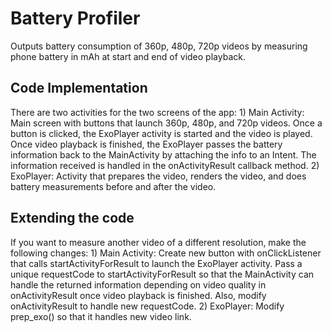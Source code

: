 # Battery Profiler #

Outputs battery consumption of 360p, 480p, 720p videos by measuring phone battery in mAh at start and end of video playback.

## Code Implementation ##
 
There are two activities for the two screens of the app:
	1) Main Activity: Main screen with buttons that launch 360p, 480p, and 720p videos. Once a button is clicked, the ExoPlayer activity is started and the video is played. Once video playback is finished, the ExoPlayer passes the battery information back to the MainActivity by attaching the info to an Intent. The information received is handled in the onActivityResult callback method.
	2) ExoPlayer: Activity that prepares the video, renders the video, and does battery measurements before and after the video. 

## Extending the code ##

If you want to measure another video of a different resolution, make the following changes:
 	1) Main Activity: Create new button with onClickListener that calls startActivityForResult to launch the ExoPlayer activity. Pass a unique requestCode to startActivityForResult so that the MainActivity can handle the returned information depending on video quality in onActivityResult once video playback is finished. Also, modify onActivityResult to handle new requestCode. 
 	2) ExoPlayer: Modify prep_exo() so that it handles new video link. 